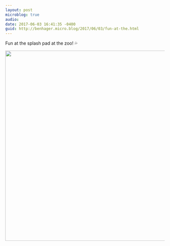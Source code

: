 ```yaml
---
layout: post
microblog: true
audio: 
date: 2017-06-03 16:41:35 -0400
guid: http://benhager.micro.blog/2017/06/03/fun-at-the.html
---
```

Fun at the splash pad at the zoo! 💦

<img src="http://benhager.micro.blog/uploads/2017/3514014cec.jpg" width="600" height="600" style="height: auto" />
